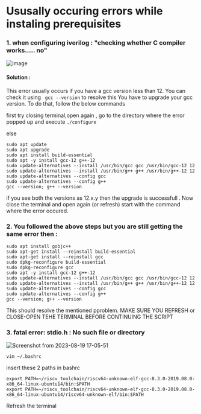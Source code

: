 # Ususally occuring errors while instaling prerequisites

### 1. when configuring iverilog : "checking whether C compiler works..... no"
![image](https://github.com/yagnavivek/PES_ASIC_CLASS/assets/93475824/991acdaa-2d53-4858-aebe-9fa7b4b707b2)

####  Solution : 
  This error usually occurs if you have a gcc version less than 12. You can check it using ``` gcc --version```
  to resolve this You have to upgrade your gcc version. To do that, follow the below commands

  first try closing terminal,open again , go to the directory where the error popped up and execute ```./configure```
  
  else
  
  ```
  sudo apt update
  sudo apt upgrade
  sudo apt install build-essential
  sudo apt -y install gcc-12 g++-12
  sudo update-alternatives --install /usr/bin/gcc gcc /usr/bin/gcc-12 12
  sudo update-alternatives --install /usr/bin/g++ g++ /usr/bin/g++-12 12
  sudo update-alternatives --config gcc
  sudo update-alternatives --config g++
  gcc --version; g++ --version
  ```
  if you see both the versions as 12.x.y then the upgrade is successfull . Now close the terminal and open again (or refresh) start with the command where the error occured.

### 2. You followed the above steps but you are still getting the same error then : 
  ```
  sudo apt install gobjc++
  sudo apt-get install --reinstall build-essential
  sudo apt-get install --reinstall gcc
  sudo dpkg-reconfigure build-essential
  sudo dpkg-reconfigure gcc
  sudo apt -y install gcc-12 g++-12
  sudo update-alternatives --install /usr/bin/gcc gcc /usr/bin/gcc-12 12
  sudo update-alternatives --install /usr/bin/g++ g++ /usr/bin/g++-12 12
  sudo update-alternatives --config gcc
  sudo update-alternatives --config g++
  gcc --version; g++ --version
  ```
  This should resolve the mentioned pproblem.
  MAKE SURE YOU REFRESH or CLOSE-OPEN TEHE TERMINAL BEFORE CONTINUING THE SCRIPT

### 3. fatal error: stdio.h : No such file or directory
![Screenshot from 2023-08-19 17-05-51](https://github.com/yagnavivek/PES_ASIC_CLASS/assets/93475824/dcd4cc9e-00be-44a6-836d-7697d5267d0a)

```
vim ~/.bashrc
```
insert these 2 paths in bashrc
```
export PATH=~/riscv_toolchain/riscv64-unknown-elf-gcc-8.3.0-2019.08.0-x86_64-linux-ubuntu14/bin:$PATH
export PATH=~/riscv_toolchain/riscv64-unknown-elf-gcc-8.3.0-2019.08.0-x86_64-linux-ubuntu14/riscv64-unknown-elf/bin:$PATH
```
Refresh the terminal
 

  
  

  
